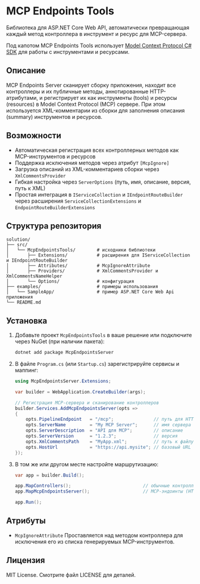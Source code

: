 # MCP Endpoints Tools

Библиотека для ASP.NET Core Web API, автоматически превращающая каждый метод контроллера в инструмент и ресурс для MCP-сервера.

Под капотом MCP Endpoints Tools использует [Model Context Protocol C# SDK](https://github.com/modelcontextprotocol/csharp-sdk "Model Context Protocol C# SDK") для работы с инструментами и ресурсами.

## Описание

MCP Endpoints Server сканирует сборку приложения, находит все контроллеры и их публичные методы, аннотированные HTTP-атрибутами, и регистрирует их как инструменты (tools) и ресурсы (resources) в Model Context Protocol (MCP) сервере. При этом используется XML-комментарии из сборки для заполнения описания (summary) инструментов и ресурсов.

## Возможности

* Автоматическая регистрация всех контроллерных методов как MCP-инструментов и ресурсов
* Поддержка исключения методов через атрибут `[McpIgnore]`
* Загрузка описаний из XML-комментариев сборки через `XmlCommentsProvider`
* Гибкая настройка через `ServerOptions` (путь, имя, описание, версия, путь к XML)
* Простая интеграция в `IServiceCollection` и `IEndpointRouteBuilder` через расширения `ServiceCollectionExtensions` и `EndpointRouteBuilderExtensions`

## Структура репозитория

```plaintext
solution/
├── src/
│   └── McpEndpointsTools/        # исходники библиотеки
│       ├── Extensions/           # расширения для IServiceCollection и IEndpointRouteBuilder
│       ├── Attributes/           # McpIgnoreAttribute
│       ├── Providers/            # XmlCommentsProvider и XmlCommentsNameHelper
│       └── Options/              # конфигурация
├── examples/                     # примеры использования
│   └── SampleApp/                # пример ASP.NET Core Web Api приложения
└── README.md                     
```

## Установка

1. Добавьте проект `McpEndpointsTools` в ваше решение или подключите через NuGet (при наличии пакета):

   ```bash
   dotnet add package McpEndpointsServer
   ```

2. В файле `Program.cs` (или `Startup.cs`) зарегистрируйте сервисы и маппинг:

   ```csharp
   using McpEndpointsServer.Extensions;

   var builder = WebApplication.CreateBuilder(args);

   // Регистрация MCP-сервера и сканирование контроллеров
   builder.Services.AddMcpEndpointsServer(opts =>
   {
       opts.PipelineEndpoint   = "/mcp";               // путь для HTTP-пайплайна
       opts.ServerName         = "My MCP Server";      // имя сервера
       opts.ServerDescription  = "API для MCP";        // описание
       opts.ServerVersion      = "1.2.3";              // версия
       opts.XmlCommentsPath    = "MyApp.xml";          // путь к файлу XML-документации
       opts.HostUrl            = "https://api.mysite"; // базовый URL
   });
   ```

3. В том же или другом месте настройте маршрутизацию:

   ```csharp
   var app = builder.Build();

   app.MapControllers();                           // обычные контроллеры
   app.MapMcpEndpointsServer();                    // MCP-эндоинты (HTTP stream & SSE)

   app.Run();
   ```


## Атрибуты

* `McpIgnoreAttribute`
  Проставляется над методом контроллера для исключения его из списка генерируемых MCP-инструментов.


## Лицензия

MIT License. Смотрите файл LICENSE для деталей.
